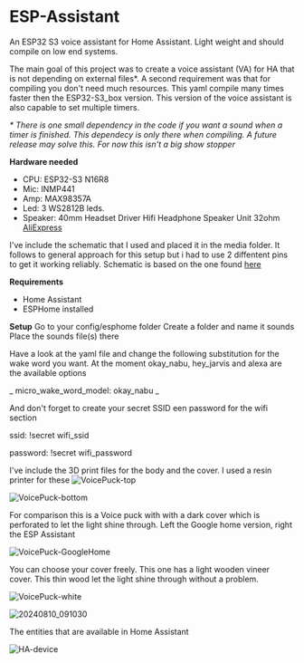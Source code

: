 # ESP-Assistant
An ESP32 S3 voice assistant for Home Assistant. Light weight and should compile on low end systems.

The main goal of this project was to create a voice assistant (VA) for HA that is not depending on external files*. A second requirement was that for compiling you don't need much resources. This yaml compile many times faster then the ESP32-S3_box version. This version of the voice assistant is also capable to set multiple timers.

_* There is one small dependency in the code if you want a sound when a timer is finished. This dependecy is only there when compiling. A future release may solve this. For now this isn't a big show stopper_

**Hardware needed**
- CPU: ESP32-S3 N16R8
- Mic: INMP441
- Amp: MAX98357A
- Led: 3 WS2812B leds.
- Speaker: 40mm Headset Driver Hifi Headphone Speaker Unit 32ohm [AliExpress](https://www.aliexpress.com/item/1005001352277084.html)

I've include the schematic that I used and placed it in the media folder. It follows to general approach for this setup but i had to use 2 diffentent pins to get it working reliably.
Schematic is based on the one found [here](https://smarthomecircle.com/How-to-setup-on-device-wake-word-for-voice-assistant-home-assistant#circuit-diagram-for-esp32-s3-with-inmp441-microphone--max98357a-audio-amplifier)

**Requirements**
- Home Assistant
- ESPHome installed

**Setup**
Go to your config/esphome folder
Create a folder and name it sounds
Place the sounds file(s) there

Have a look at the yaml file and change the following substitution for the wake word you want.
At the moment okay_nabu, hey_jarvis and alexa are the available options

_  micro_wake_word_model: okay_nabu _

And don't forget to create your secret SSID een password for the wifi section

  ssid: !secret wifi_ssid
  
  password: !secret wifi_password

  
I've include the 3D print files for the body and the cover. I used a resin printer for these
![VoicePuck-top](https://github.com/user-attachments/assets/860735a3-23ba-4d62-90ca-2ab0160d5e5d)

![VoicePuck-bottom](https://github.com/user-attachments/assets/b499539f-c70a-4596-942c-3c0e93b9055e)

For comparison this is a Voice puck with with a dark cover which is perforated to let the light shine through.
Left the Google home version, right the ESP Assistant

![VoicePuck-GoogleHome](https://github.com/user-attachments/assets/5bf028dc-2269-41cd-9bdd-1a9a011f9e1a)

You can choose your cover freely. This one has a light wooden vineer cover. 
This thin wood let the light shine through without a problem.

![VoicePuck-white](https://github.com/user-attachments/assets/48c8b008-5497-4cdd-bbc0-d8b4e1e2929a)

![20240810_091030](https://github.com/user-attachments/assets/dab989f1-f182-4e96-a11f-3fbb608e9481)

The entities that are available in Home Assistant

![HA-device](https://github.com/user-attachments/assets/dca3b294-eca2-4e0a-87b3-f8b0228a2dab)
